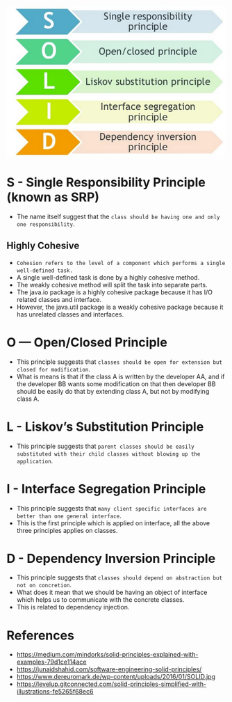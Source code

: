 
![img.png](assests/solid_img.png)

# S - Single Responsibility Principle (known as SRP)
- The name itself suggest that the `class should be having one and only one responsibility`.

## Highly Cohesive
- `Cohesion refers to the level of a component which performs a single well-defined task.`
- A single well-defined task is done by a highly cohesive method.
- The weakly cohesive method will split the task into separate parts.
- The java.io package is a highly cohesive package because it has I/O related classes and interface.
- However, the java.util package is a weakly cohesive package because it has unrelated classes and interfaces.

# O — Open/Closed Principle
- This principle suggests that `classes should be open for extension but closed for modification`.
- What is means is that if the class A is written by the developer AA, and if the developer BB wants some modification on that then developer BB should be easily do that by extending class A, but not by modifying class A.

# L - Liskov’s Substitution Principle
- This principle suggests that `parent classes should be easily substituted with their child classes without blowing up the application`.

# I - Interface Segregation Principle
- This principle suggests that `many client specific interfaces are better than one general interface`.
- This is the first principle which is applied on interface, all the above three principles applies on classes.

# D - Dependency Inversion Principle
- This principle suggests that `classes should depend on abstraction but not on concretion`.
- What does it mean that we should be having an object of interface which helps us to communicate with the concrete classes.
- This is related to dependency injection.

# References
- https://medium.com/mindorks/solid-principles-explained-with-examples-79d1ce114ace
- https://junaidshahid.com/software-engineering-solid-principles/
- https://www.dereuromark.de/wp-content/uploads/2016/01/SOLID.jpg
- https://levelup.gitconnected.com/solid-principles-simplified-with-illustrations-fe5265f68ec6